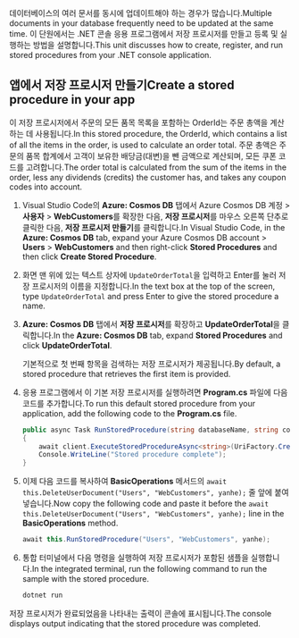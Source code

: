 <span data-ttu-id="f7f88-101">데이터베이스의 여러 문서를 동시에 업데이트해야 하는 경우가 많습니다.</span><span class="sxs-lookup"><span data-stu-id="f7f88-101">Multiple documents in your database frequently need to be updated at the same time.</span></span> <span data-ttu-id="f7f88-102">이 단원에서는 .NET 콘솔 응용 프로그램에서 저장 프로시저를 만들고 등록 및 실행하는 방법을 설명합니다.</span><span class="sxs-lookup"><span data-stu-id="f7f88-102">This unit discusses how to create, register, and run stored procedures from your .NET console application.</span></span>

## <a name="create-a-stored-procedure-in-your-app"></a><span data-ttu-id="f7f88-103">앱에서 저장 프로시저 만들기</span><span class="sxs-lookup"><span data-stu-id="f7f88-103">Create a stored procedure in your app</span></span>

<span data-ttu-id="f7f88-104">이 저장 프로시저에서 주문의 모든 품목 목록을 포함하는 OrderId는 주문 총액을 계산하는 데 사용됩니다.</span><span class="sxs-lookup"><span data-stu-id="f7f88-104">In this stored procedure, the OrderId, which contains a list of all the items in the order, is used to calculate an order total.</span></span> <span data-ttu-id="f7f88-105">주문 총액은 주문의 품목 합계에서 고객이 보유한 배당금(대변)을 뺀 금액으로 계산되며, 모든 쿠폰 코드를 고려합니다.</span><span class="sxs-lookup"><span data-stu-id="f7f88-105">The order total is calculated from the sum of the items in the order, less any dividends (credits) the customer has, and takes any coupon codes into account.</span></span>

1. <span data-ttu-id="f7f88-106">Visual Studio Code의 **Azure: Cosmos DB** 탭에서 Azure Cosmos DB 계정 > **사용자** > **WebCustomers**를 확장한 다음, **저장 프로시저**를 마우스 오른쪽 단추로 클릭한 다음, **저장 프로시저 만들기**를 클릭합니다.</span><span class="sxs-lookup"><span data-stu-id="f7f88-106">In Visual Studio Code, in the **Azure: Cosmos DB** tab, expand your Azure Cosmos DB account > **Users** > **WebCustomers** and then right-click **Stored Procedures** and then click **Create Stored Procedure**.</span></span>

1. <span data-ttu-id="f7f88-107">화면 맨 위에 있는 텍스트 상자에 `UpdateOrderTotal`을 입력하고 Enter를 눌러 저장 프로시저의 이름을 지정합니다.</span><span class="sxs-lookup"><span data-stu-id="f7f88-107">In the text box at the top of the screen, type `UpdateOrderTotal` and press Enter to give the stored procedure a name.</span></span>

1. <span data-ttu-id="f7f88-108">**Azure: Cosmos DB** 탭에서 **저장 프로시저**를 확장하고 **UpdateOrderTotal**을 클릭합니다.</span><span class="sxs-lookup"><span data-stu-id="f7f88-108">In the **Azure: Cosmos DB** tab, expand **Stored Procedures** and click **UpdateOrderTotal**.</span></span>

    <span data-ttu-id="f7f88-109">기본적으로 첫 번째 항목을 검색하는 저장 프로시저가 제공됩니다.</span><span class="sxs-lookup"><span data-stu-id="f7f88-109">By default, a stored procedure that retrieves the first item is provided.</span></span>

1. <span data-ttu-id="f7f88-110">응용 프로그램에서 이 기본 저장 프로시저를 실행하려면 **Program.cs** 파일에 다음 코드를 추가합니다.</span><span class="sxs-lookup"><span data-stu-id="f7f88-110">To run this default stored procedure from your application, add the following code to the **Program.cs** file.</span></span>

    ```csharp
    public async Task RunStoredProcedure(string databaseName, string collectionName, User user)
    {
        await client.ExecuteStoredProcedureAsync<string>(UriFactory.CreateStoredProcedureUri(databaseName, collectionName, "UpdateOrderTotal"), new RequestOptions { PartitionKey = new PartitionKey(user.UserId) });
        Console.WriteLine("Stored procedure complete");
    }
    ```

1. <span data-ttu-id="f7f88-111">이제 다음 코드를 복사하여 **BasicOperations** 메서드의 `await this.DeleteUserDocument("Users", "WebCustomers", yanhe);` 줄 앞에 붙여넣습니다.</span><span class="sxs-lookup"><span data-stu-id="f7f88-111">Now copy the following code and paste it before the `await this.DeleteUserDocument("Users", "WebCustomers", yanhe);` line in the **BasicOperations** method.</span></span>

    ```csharp
    await this.RunStoredProcedure("Users", "WebCustomers", yanhe);
    ```

1. <span data-ttu-id="f7f88-112">통합 터미널에서 다음 명령을 실행하여 저장 프로시저가 포함된 샘플을 실행합니다.</span><span class="sxs-lookup"><span data-stu-id="f7f88-112">In the integrated terminal, run the following command to run the sample with the stored procedure.</span></span>

    ```bash
    dotnet run
    ```

<span data-ttu-id="f7f88-113">저장 프로시저가 완료되었음을 나타내는 출력이 콘솔에 표시됩니다.</span><span class="sxs-lookup"><span data-stu-id="f7f88-113">The console displays output indicating that the stored procedure was completed.</span></span>
